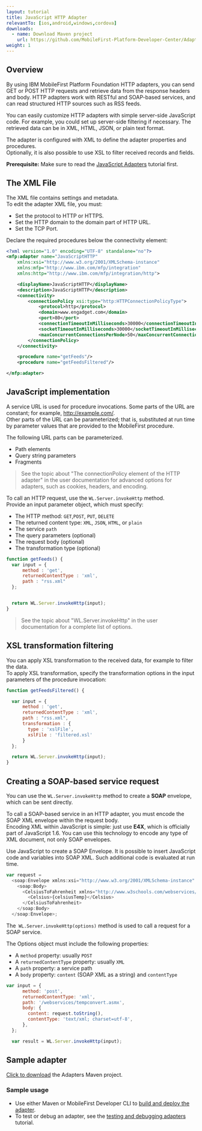 ```yaml
---
layout: tutorial
title: JavaScript HTTP Adapter
relevantTo: [ios,android,windows,cordova]
downloads:
  - name: Download Maven project
    url: https://github.com/MobileFirst-Platform-Developer-Center/Adapters/tree/release80
weight: 1
---
```

## Overview
By using IBM MobileFirst Platform Foundation HTTP adapters, you can send GET or POST HTTP requests and retrieve data from the response headers and body. HTTP adapters work with RESTful and SOAP-based services, and can read structured HTTP sources such as RSS feeds.

You can easily customize HTTP adapters with simple server-side JavaScript code. For example, you could set up server-side filtering if necessary. The retrieved data can be in XML, HTML, JSON, or plain text format.

The adapter is configured with XML to define the adapter properties and procedures.  
Optionally, it is also possible to use XSL to filter received records and fields.

**Prerequisite:** Make sure to read the [JavaScript Adapters](../) tutorial first.

## The XML File
The XML file contains settings and metadata.  
To edit the adapter XML file, you must:

* Set the protocol to HTTP or HTTPS.  
* Set the HTTP domain to the domain part of HTTP URL.  
* Set the TCP Port.  

Declare the required procedures below the connectivity element:

```xml
<?xml version="1.0" encoding="UTF-8" standalone="no"?>
<mfp:adapter name="JavaScriptHTTP"
	xmlns:xsi="http://www.w3.org/2001/XMLSchema-instance"
	xmlns:mfp="http://www.ibm.com/mfp/integration"
	xmlns:http="http://www.ibm.com/mfp/integration/http">

	<displayName>JavaScriptHTTP</displayName>
	<description>JavaScriptHTTP</description>
	<connectivity>
		<connectionPolicy xsi:type="http:HTTPConnectionPolicyType">
			<protocol>http</protocol>
			<domain>www.engadget.com</domain>
			<port>80</port>
			<connectionTimeoutInMilliseconds>30000</connectionTimeoutInMilliseconds>
			<socketTimeoutInMilliseconds>30000</socketTimeoutInMilliseconds>
			<maxConcurrentConnectionsPerNode>50</maxConcurrentConnectionsPerNode>
		</connectionPolicy>
	</connectivity>

	<procedure name="getFeeds"/>
	<procedure name="getFeedsFiltered"/>

</mfp:adapter>
```

## JavaScript implementation
A service URL is used for procedure invocations. Some parts of the URL are constant; for example, http://example.com/.  
Other parts of the URL can be parameterized; that is, substituted at run time by parameter values that are provided to the MobileFirst procedure.

The following URL parts can be parameterized.

* Path elements
* Query string parameters
* Fragments

>See the topic about "The connectionPolicy element of the HTTP adapter" in the user documentation for advanced options for adapters, such as cookies, headers, and encoding.  

To call an HTTP request, use the `WL.Server.invokeHttp` method.  
Provide an input parameter object, which must specify:

* The HTTP method: `GET`,`POST`, `PUT`, `DELETE`
* The returned content type: `XML`, `JSON`, `HTML`, or `plain`
* The service `path`
* The query parameters (optional)
* The request body (optional)
* The transformation type (optional)

```js
function getFeeds() {
  var input = {
      method : 'get',
      returnedContentType : 'xml',
      path : "rss.xml"
  };


  return WL.Server.invokeHttp(input);
}
```

>See the topic about "WL.Server.invokeHttp" in the user documentation for a complete list of options.

## XSL transformation filtering
You can apply XSL transformation to the received data, for example to filter  the data.  
To apply XSL transformation, specify the transformation options in the input parameters of the procedure invocation:

```js
function getFeedsFiltered() {

  var input = {
      method : 'get',
      returnedContentType : 'xml',
      path : "rss.xml",
      transformation : {
        type : 'xslFile',
        xslFile : 'filtered.xsl'
      }
  };

  return WL.Server.invokeHttp(input);
}
```

## Creating a SOAP-based service request
You can use the `WL.Server.invokeHttp` method to create a **SOAP** envelope, which can be sent directly.

To call a SOAP-based service in an HTTP adapter, you must encode the SOAP XML envelope within the request body.  
Encoding XML within JavaScript is simple: just use **E4X**, which is officially part of JavaScript 1.6. You can use this technology to encode any type of XML document, not only SOAP envelopes.

Use JavaScript to create a SOAP Envelope. It is possible to insert JavaScript code and variables into SOAP XML. Such additional code is evaluated at run time.

```js
var request =
  <soap:Envelope xmlns:xsi="http://www.w3.org/2001/XMLSchema-instance" xmlns:xsd="http://www.w3.org/2001/XMLSchema" xmlns:soap="http://schemas.xmlsoap.org/soap/envelope/">
    <soap:Body>
      <CelsiusToFahrenheit xmlns="http://www.w3schools.com/webservices/">
        <Celsius>{celsiusTemp}</Celsius>
      </CelsiusToFahrenheit>
    </soap:Body>
  </soap:Envelope>;
```

The` WL.Server.invokeHttp(options)` method is used to call a request for a SOAP service.

The Options object must include the following properties:

* A `method` property: usually `POST`
* A `returnedContentType` property: usually `XML`
* A `path` property: a service path
* A `body` property: `content` (SOAP XML as a string) and `contentType`

```js
var input = {
      method: 'post',
      returnedContentType: 'xml',
      path: '/webservices/tempconvert.asmx',
      body: {
        content: request.toString(),
        contentType: 'text/xml; charset=utf-8',
      },
  };

  var result = WL.Server.invokeHttp(input);
```

## Sample adapter
[Click to download](https://github.com/MobileFirst-Platform-Developer-Center/Adapters/tree/release80/) the Adapters Maven project.

### Sample usage
* Use either Maven or MobileFirst Developer CLI to [build and deploy the adapter](../../creating-adapters/).
* To test or debug an adapter, see the [testing and debugging adapters](../../testing-and-debugging-adapters) tutorial.